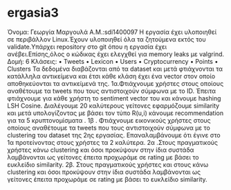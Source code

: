 # ergasia3
Όνομα: Γεωργία Μαργουλά
Α.Μ.:sdi1400097
Η εργασία έχει υλοποιηθεί σε περιβάλλον Linux.Έχουν υλοποιηθεί όλα τα ζητούμενα εκτός του validate.Υπάρχει repository στο git όπου η εργασία έχει ανέβει.Επίσης,όλος ο κώδικας έχει ελεγχθεί για memory leaks με valgrind.
Δομή:
6 Κλάσεις:
    • Tweets
    • Lexicon
    • Users
    • Cryptocurrency
    • Points
    • Clusters
Τα δεδομένα διαβάζονται από τα dataset και μετά φτιάχνονται τα κατάλληλα αντικείμενα και έτσι κάθε κλάση έχει ένα vector στον οποίο αποθηκεύονται τα αντικείμενά της.
1α.Φτιάχνουμε χρήστες στους οποίους αναθέτουμε τα tweets που τους αντιστοιχούν σύμφωνα με το ID. Έπειτα φτιάχνουμε για κάθε χρήστη το sentiment vector του και κάνουμε hashing LSH Cosine. Διαλέγουμε 20 καλύτερους γείτονες εφαρμόζουμε similarity και μετά υπολογίζοντας με βάσει τον τύπο R(u,i) κάνουμε recommendation για τα 5 κρυπτονομίσματα .
1β . Φτιάχνουμε εικονικούς χρήστες στους οποίους αναθέτουμε τα tweets που τους αντιστοιχούν σύμφωνα με το clustering του dataset της 2ης εργασίας. Επαναλαμβάνουμε ότι έγινε στο 1α προτείνοντας στους χρήστες τα 2 καλύτερα.
2α .Στους πραγματικούς χρήστες κάνω clustering και όσοι προκύψουν στην ίδια συστάδα λαμβάνονται ως γείτονες έπειτα προχωράμε σε rating με βάσει το ευκλείδιο similarity.
2β. Στους πραγματικούς χρήστες και στους κάνω clustering και όσοι προκύψουν στην ίδια συστάδα λαμβάνονται ως γείτονες έπειτα προχωράμε σε rating με βάσει το ευκλείδιο similarity.
